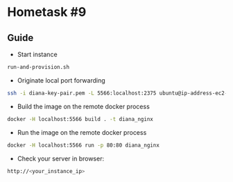 Hometask #9
===========

Guide
-----

- Start instance
```bash
run-and-provision.sh
```

- Originate local port forwarding
```bash
ssh -i diana-key-pair.pem -L 5566:localhost:2375 ubuntu@ip-address-ec2-instance 
```

- Build the image on the remote docker process
```bash
docker -H localhost:5566 build . -t diana_nginx
```

- Run the image on the remote docker process
```bash
docker -H localhost:5566 run -p 80:80 diana_nginx
```

- Check your server in browser:
```bash
http://<your_instance_ip>
```
